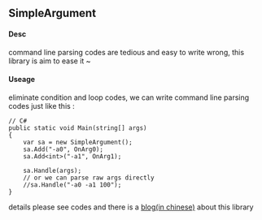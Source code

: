 ## SimpleArgument

#### Desc
 
command line parsing codes are tedious and easy to write wrong, this library is aim to ease it ~

#### Useage

eliminate condition and loop codes, we can write command line parsing codes just like this : 

```
// C#
public static void Main(string[] args)
{
    var sa = new SimpleArgument();
	sa.Add("-a0", OnArg0);
	sa.Add<int>("-a1", OnArg1);
	
	sa.Handle(args);
	// or we can parse raw args directly
	//sa.Handle("-a0 -a1 100");
}
```

details please see codes and there is a [blog(in chinese)]() about this library
